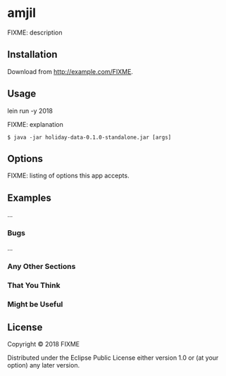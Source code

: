 # amjil

FIXME: description

## Installation

Download from http://example.com/FIXME.

## Usage

lein run -y 2018

FIXME: explanation

    $ java -jar holiday-data-0.1.0-standalone.jar [args]

## Options

FIXME: listing of options this app accepts.

## Examples

...

### Bugs

...

### Any Other Sections
### That You Think
### Might be Useful

## License

Copyright © 2018 FIXME

Distributed under the Eclipse Public License either version 1.0 or (at
your option) any later version.
